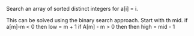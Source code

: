 Search an array of sorted distinct integers for a[i] = i.

This can be solved using the binary search approach. 
Start with th mid. if a[m]-m < 0 then low = m + 1
if A[m] - m  > 0 then then high = mid - 1
